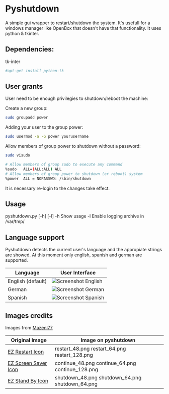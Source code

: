 # Pyshutdown

A simple gui wrapper to restart/shutdown the system. It's usefull for a windows manager like OpenBox that doesn't have that functionality.
It uses python & tkinter.

## Dependencies:

tk-inter
```sh
#apt-get install python-tk
```

## User grants
User need to be enough privilegies to shutdown/reboot the machine:

Create a new group:
```sh
sudo groupadd power
```
Adding your user to the group power:
```sh
sudo usermod -a -G power yourusername
```
Allow members of group power to shutdown without a password:
```sh
sudo visudo

# Allow members of group sudo to execute any command
%sudo   ALL=(ALL:ALL) ALL
# Allow members of group power to shutdown (or reboot) system
%power  ALL = NOPASSWD: /sbin/shutdown
```
It is necessary re-login to the changes take effect.

## Usage
pyshutdown.py [-h] [-l]
-h Show usage
-l Enable logging archive in /var/tmp/

## Language support
Pyshutdown detects the current user's language and the appropiate strings are showed. At this moment only english, spanish and german are supported.

| Language| User Interface |
| ------ | ------ |
|English (default)|![Screenshot English](https://user-images.githubusercontent.com/18613131/44646485-67d8e600-a9db-11e8-971a-a7f04531310d.png)|
|German|![Screenshot German](https://user-images.githubusercontent.com/18613131/44646484-67404f80-a9db-11e8-9def-c52bdbcc49c1.png)|
|Spanish|![Screenshot Spanish](https://user-images.githubusercontent.com/18613131/44646487-67d8e600-a9db-11e8-80a0-bfc11cc648e8.png)|

## Images credits
Images from [Mazenl77](http://www.iconarchive.com/artist/mazenl77.html)

| Original Image | Image on pyshutdown |
| ------ | ------ |
| [EZ Restart Icon](http://www.iconarchive.com/show/I-like-buttons-icons-by-mazenl77/EZ-Restart-icon.html)  | restart_48.png restart_64.png restart_128.png |
| [EZ Screen Saver Icon](http://www.iconarchive.com/show/I-like-buttons-icons-by-mazenl77/EZ-Screensaver-icon.html) | continue_48.png continue_64.png continue_128.png |
| [EZ Stand By Icon](http://www.iconarchive.com/show/I-like-buttons-icons-by-mazenl77/EZ-Standby-icon.html) | shutdown_48.png shutdown_64.png shutdown_64.png |

